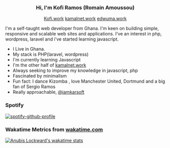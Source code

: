 <h3 align="center">Hi, I'm Kofi Ramos (Romain Amoussou)</h3>
<p align="center">
	<a href="https://kofi.work">Kofi.work</a> <a href="https://kamalnet.work">kamalnet.work</a> <a href="https://edwuma.work">edwuma.work</a>
</p>

<p>I'm a self-taught web developer from Ghana. I'm keen on building simple, responsive and scalable web sites and applications. I've an interest in php, wordpress, laravel and i've started learning javascript. </p>


- I Live in Ghana.
- My stack is PHP(laravel, wordpress)
- I'm currently learning Javascript
- I'm the other half of [kamalnet.work](https://kamalnet.work)
- Always seeking to improve my knowledge in javascript, php
- Fascinated by minimalism
- Fun fact: I dance Kizomba , love Manchester United, Dortmund and a big fan of Sergio Ramos
- Really approachable, [@iamkarsoft](https://twitter.com/iamkarsoft)
  
### Spotify  

[![spotify-github-profile](https://spotify-github-profile.vercel.app/api/view?uid=6ik0xhywl2l83eb7eg7t0unk4&cover_image=true&theme=default)](https://github.com/kittinan/spotify-github-profile)
 
  
  
 ### Wakatime Metrics from  [wakatime.com](https://wakatime.com)
 [![Anubis Lockward's wakatime stats](https://github-readme-stats.vercel.app/api/wakatime?username=@iamkarsoft)](https://github.com/iamkarsoft/)

